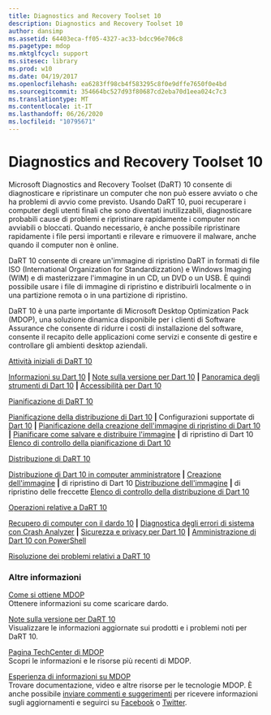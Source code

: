 ```yaml
---
title: Diagnostics and Recovery Toolset 10
description: Diagnostics and Recovery Toolset 10
author: dansimp
ms.assetid: 64403eca-ff05-4327-ac33-bdcc96e706c8
ms.pagetype: mdop
ms.mktglfcycl: support
ms.sitesec: library
ms.prod: w10
ms.date: 04/19/2017
ms.openlocfilehash: ea6283ff98cb4f583295c8f0e9dffe7650f0e4bd
ms.sourcegitcommit: 354664bc527d93f80687cd2eba70d1eea024c7c3
ms.translationtype: MT
ms.contentlocale: it-IT
ms.lasthandoff: 06/26/2020
ms.locfileid: "10795671"
---
```

# Diagnostics and Recovery Toolset 10


Microsoft Diagnostics and Recovery Toolset (DaRT) 10 consente di diagnosticare e ripristinare un computer che non può essere avviato o che ha problemi di avvio come previsto. Usando DaRT 10, puoi recuperare i computer degli utenti finali che sono diventati inutilizzabili, diagnosticare probabili cause di problemi e ripristinare rapidamente i computer non avviabili o bloccati. Quando necessario, è anche possibile ripristinare rapidamente i file persi importanti e rilevare e rimuovere il malware, anche quando il computer non è online.

DaRT 10 consente di creare un'immagine di ripristino DaRT in formati di file ISO (International Organization for Standardizzation) e Windows Imaging (WIM) e di masterizzare l'immagine in un CD, un DVD o un USB. È quindi possibile usare i file di immagine di ripristino e distribuirli localmente o in una partizione remota o in una partizione di ripristino.

DaRT 10 è una parte importante di Microsoft Desktop Optimization Pack (MDOP), una soluzione dinamica disponibile per i clienti di Software Assurance che consente di ridurre i costi di installazione del software, consente il recapito delle applicazioni come servizi e consente di gestire e controllare gli ambienti desktop aziendali.

<a href="" id="getting-started-with-dart-10"></a>[Attività iniziali di DaRT 10](getting-started-with-dart-10.md)  

[Informazioni su Dart 10](about-dart-10.md) **|** [Note sulla versione per Dart 10](release-notes-for-dart-10.md) **|** [Panoramica degli strumenti di Dart 10](overview-of-the-tools-in-dart-10.md) **|** [Accessibilità per Dart 10](accessibility-for-dart-10.md)

<a href="" id="planning-for-dart-10"></a>[Pianificazione di DaRT 10](planning-for-dart-10.md)  

[Pianificazione della distribuzione di Dart 10](planning-to-deploy-dart-10.md) **|** Configurazioni supportate di [Dart 10](dart-10-supported-configurations.md) **|** [Pianificazione della creazione dell'immagine di ripristino di Dart 10](planning-to-create-the-dart-10-recovery-image.md) **|** [Pianificare come salvare e distribuire l'immagine](planning-how-to-save-and-deploy-the-dart-10-recovery-image.md) **|** di ripristino di Dart 10 [Elenco di controllo della pianificazione di Dart 10](dart-10-planning-checklist.md)

<a href="" id="deploying-dart-10"></a>[Distribuzione di DaRT 10](deploying-dart-10.md)  

[Distribuzione di Dart 10 in computer amministratore](deploying-dart-10-to-administrator-computers.md) **|** [Creazione dell'immagine](creating-the-dart-10-recovery-image.md) **|** di ripristino di Dart 10 [Distribuzione dell'immagine](deploying-the-dart-recovery-image-dart-10.md) **|** di ripristino delle freccette [Elenco di controllo della distribuzione di Dart 10](dart-10-deployment-checklist.md)

<a href="" id="operations-for-dart-10"></a>[Operazioni relative a DaRT 10](operations-for-dart-10.md)  

[Recupero di computer con il dardo 10](recovering-computers-using-dart-10.md) **|** [Diagnostica degli errori di sistema con Crash Analyzer](diagnosing-system-failures-with-crash-analyzer-dart-10.md) **|** [Sicurezza e privacy per Dart 10](security-and-privacy-for-dart-10.md) **|** [Amministrazione di Dart 10 con PowerShell](administering-dart-10-using-powershell.md)

<a href="" id="troubleshooting-dart-10"></a>[Risoluzione dei problemi relativi a DaRT 10](troubleshooting-dart-10.md)  

### Altre informazioni

<a href="" id="how-do-i-get-mdop"></a>[Come si ottiene MDOP](https://go.microsoft.com/fwlink/?LinkId=322049)  
Ottenere informazioni su come scaricare dardo.

<a href="" id="release-notes-for-dart-10"></a>[Note sulla versione per DaRT 10](release-notes-for-dart-10.md)  
Visualizzare le informazioni aggiornate sui prodotti e i problemi noti per DaRT 10.

<a href="" id="mdop-techcenter-page"></a>[Pagina TechCenter di MDOP](https://go.microsoft.com/fwlink/p/?LinkId=225286)  
Scopri le informazioni e le risorse più recenti di MDOP.

<a href="" id="mdop-information-experience"></a>[Esperienza di informazioni su MDOP](https://go.microsoft.com/fwlink/p/?LinkId=236032)  
Trovare documentazione, video e altre risorse per le tecnologie MDOP. È anche possibile [inviare commenti e suggerimenti](mailto:MDOPDocs@microsoft.com) per ricevere informazioni sugli aggiornamenti e seguirci su [Facebook](https://go.microsoft.com/fwlink/p/?LinkId=242445) o [Twitter](https://go.microsoft.com/fwlink/p/?LinkId=242447).

 

 





